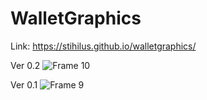# WalletGraphics
Link: https://stihilus.github.io/walletgraphics/

Ver 0.2
![Frame 10](https://user-images.githubusercontent.com/20823082/107816285-d315fe80-6d74-11eb-9cd2-0576712b6ff0.png)

Ver 0.1
![Frame 9](https://user-images.githubusercontent.com/20823082/107816257-ca252d00-6d74-11eb-9da8-95caa1880fa3.png)


